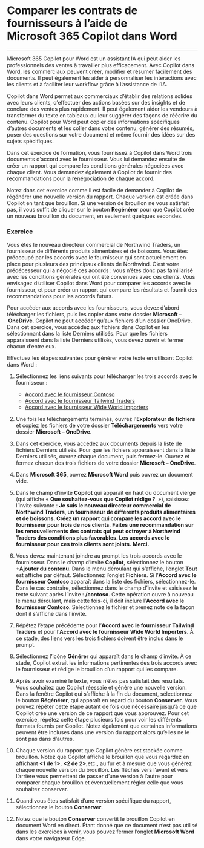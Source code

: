 
# Comparer les contrats de fournisseurs à l’aide de Microsoft 365 Copilot dans Word
---
Microsoft 365 Copilot pour Word est un assistant IA qui peut aider les professionnels des ventes à travailler plus efficacement. Avec Copilot dans Word, les commerciaux peuvent créer, modifier et résumer facilement des documents. Il peut également les aider à personnaliser les interactions avec les clients et à faciliter leur workflow grâce à l’assistance de l’IA.

Copilot dans Word permet aux commerciaux d’établir des relations solides avec leurs clients, d’effectuer des actions basées sur des insights et de conclure des ventes plus rapidement. Il peut également aider les vendeurs à transformer du texte en tableaux ou leur suggérer des façons de réécrire du contenu. Copilot pour Word peut copier des informations spécifiques d’autres documents et les coller dans votre contenu, générer des résumés, poser des questions sur votre document et même fournir des idées sur des sujets spécifiques.

Dans cet exercice de formation, vous fournissez à Copilot dans Word trois documents d’accord avec le fournisseur. Vous lui demandez ensuite de créer un rapport qui compare les conditions générales négociées avec chaque client. Vous demandez également à Copilot de fournir des recommandations pour la renégociation de chaque accord.

Notez dans cet exercice comme il est facile de demander à Copilot de régénérer une nouvelle version du rapport. Chaque version est créée dans Copilot en tant que brouillon. Si une version de brouillon ne vous satisfait pas, il vous suffit de cliquer sur le bouton **Regénérer** pour que Copilot crée un nouveau brouillon du document, en seulement quelques secondes.

### Exercice

Vous êtes le nouveau directeur commercial de Northwind Traders, un fournisseur de différents produits alimentaires et de boissons. Vous êtes préoccupé par les accords avec le fournisseur qui sont actuellement en place pour plusieurs des principaux clients de Northwind. C’est votre prédécesseur qui a négocié ces accords : vous n’êtes donc pas familiarisé avec les conditions générales qui ont été convenues avec ces clients. Vous envisagez d’utiliser Copilot dans Word pour comparer les accords avec le fournisseur, et pour créer un rapport qui compare les résultats et fournit des recommandations pour les accords futurs.

Pour accéder aux accords avec les fournisseurs, vous devez d’abord télécharger les fichiers, puis les copier dans votre dossier **Microsoft – OneDrive**. Copilot ne peut accéder qu’aux fichiers d’un dossier OneDrive. Dans cet exercice, vous accédez aux fichiers dans Copilot en les sélectionnant dans la liste Derniers utilisés. Pour que les fichiers apparaissent dans la liste Derniers utilisés, vous devez ouvrir et fermer chacun d’entre eux.

Effectuez les étapes suivantes pour générer votre texte en utilisant Copilot dans Word :

1. Sélectionnez les liens suivants pour télécharger les trois accords avec le fournisseur :
     - [Accord avec le fournisseur Contoso](https://go.microsoft.com/fwlink/?linkid=2268925)
     - [Accord avec le fournisseur Tailwind Traders](https://go.microsoft.com/fwlink/?linkid=2269128)
     - [Accord avec le fournisseur Wide World Importers](https://go.microsoft.com/fwlink/?linkid=2268931)
1. Une fois les téléchargements terminés, ouvrez l'**Explorateur de fichiers** et copiez les fichiers de votre dossier **Téléchargements** vers votre dossier **Microsoft – OneDrive**.
1. Dans cet exercice, vous accédez aux documents depuis la liste de fichiers Derniers utilisés. Pour que les fichiers apparaissent dans la liste Derniers utilisés, ouvrez chaque document, puis fermez-le. Ouvrez et fermez chacun des trois fichiers de votre dossier **Microsoft – OneDrive**.
1. Dans **Microsoft 365**, ouvrez **Microsoft Word** puis ouvrez un document vide.
1. Dans le champ d’invite **Copilot** qui apparaît en haut du document vierge (qui affiche « **Que souhaitez-vous que Copilot rédige ?**  »), saisissez l’invite suivante : **Je suis le nouveau directeur commercial de Northwind Traders, un fournisseur de différents produits alimentaires et de boissons. Créez un rapport qui compare les accord avec le fournisseur pour trois de nos clients**. **Faites une recommandation sur les renouvellements des contrats qui peut octroyer à Northwind Traders des conditions plus favorables. Les accords avec le fournisseur pour ces trois clients sont joints.** **Merci.** 
          
1. Vous devez maintenant joindre au prompt les trois accords avec le fournisseur. Dans le champ d’invite **Copilot**, sélectionnez le bouton **+Ajouter du contenu**. Dans le menu déroulant qui s’affiche, l’onglet **Tout** est affiché par défaut. Sélectionnez l’onglet **Fichiers**. Si l’**Accord avec le fournisseur Contoso** apparaît dans la liste des fichiers, sélectionnez-le. Dans le cas contraire, sélectionnez dans le champ d’invite et saisissez le texte suivant après l’invite : **/contoso**. Cette opération ouvre à nouveau le menu déroulant, mais cette fois-ci, il doit inclure l’**Accord avec le fournisseur Contoso**. Sélectionnez le fichier et prenez note de la façon dont il s’affiche dans l’invite.
1. Répétez l’étape précédente pour l’**Accord avec le fournisseur Tailwind Traders** et pour l’**Accord avec le fournisseur Wide World Importers**. À ce stade, des liens vers les trois fichiers doivent être inclus dans le prompt.
1. Sélectionnez l’icône **Générer** qui apparaît dans le champ d’invite. À ce stade, Copilot extrait les informations pertinentes des trois accords avec le fournisseur et rédige le brouillon d’un rapport qui les compare.
1. Après avoir examiné le texte, vous n’êtes pas satisfait des résultats. Vous souhaitez que Copilot réessaie et génère une nouvelle version. Dans la fenêtre Copilot qui s’affiche à la fin du document, sélectionnez le bouton **Régénérer**, qui apparaît en regard du bouton **Conserver**. Vous pouvez répéter cette étape autant de fois que nécessaire jusqu’à ce que Copilot crée une version de ce rapport que vous approuvez. Pour cet exercice, répétez cette étape plusieurs fois pour voir les différents formats fournis par Copilot. Notez également que certaines informations peuvent être incluses dans une version du rapport alors qu’elles ne le sont pas dans d’autres. 
1. Chaque version du rapport que Copilot génère est stockée comme brouillon. Notez que Copilot affiche le brouillon que vous regardez en affichant **<1 de 1>**, **<2 de 2>**,etc., au fur et à mesure que vous générez chaque nouvelle version du brouillon. Les flèches vers l’avant et vers l’arrière vous permettent de passer d’une version à l’autre pour comparer chaque brouillon et éventuellement régler celle que vous souhaitez conserver. 
1. Quand vous êtes satisfait d’une version spécifique du rapport, sélectionnez le bouton **Conserver**.
1. Notez que le bouton **Conserver** convertit le brouillon Copilot en document Word en direct. Étant donné que ce document n’est pas utilisé dans les exercices à venir, vous pouvez fermer l’onglet **Microsoft Word** dans votre navigateur Edge. 
